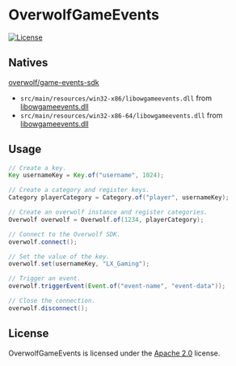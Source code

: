 # OverwolfGameEvents

[![License](https://lxgaming.github.io/badges/License-Apache%202.0-blue.svg)](https://www.apache.org/licenses/LICENSE-2.0)

## Natives
[overwolf/game-events-sdk](https://github.com/overwolf/game-events-sdk)
- `src/main/resources/win32-x86/libowgameevents.dll` from [libowgameevents.dll](https://github.com/overwolf/game-events-sdk/blob/master/libowgameevents/lib/Release/Win32/libowgameevents.dll)
- `src/main/resources/win32-x86-64/libowgameevents.dll` from [libowgameevents.dll](https://github.com/overwolf/game-events-sdk/blob/master/libowgameevents/lib/Release/x64/libowgameevents.dll)

## Usage
```java
// Create a key.
Key usernameKey = Key.of("username", 1024);

// Create a category and register keys.
Category playerCategory = Category.of("player", usernameKey);

// Create an overwolf instance and register categories.
Overwolf overwolf = Overwolf.of(1234, playerCategory);

// Connect to the Overwolf SDK.
overwolf.connect();

// Set the value of the key.
overwolf.set(usernameKey, "LX_Gaming");

// Trigger an event.
overwolf.triggerEvent(Event.of("event-name", "event-data"));

// Close the connection.
overwolf.disconnect();
```

## License
OverwolfGameEvents is licensed under the [Apache 2.0](https://www.apache.org/licenses/LICENSE-2.0) license.
